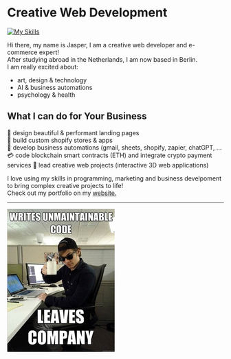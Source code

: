# Creative Web Development
[![My Skills](https://skillicons.dev/icons?i=js,react,threejs,blender,p5js,photoshop,html,css,tailwind,solidity,r,ableton)](https://skillicons.dev)

Hi there, my name is Jasper, I am a creative web developer and e-commerce expert!  
After studying abroad in the Netherlands, I am now based in Berlin.  
I am really excited about:

- art, design & technology
- AI & business automations
- psychology & health 
  
## What I can do for Your Business 
  
  🎨 design beautiful & performant landing pages  
  🤑 build custom shopify stores & apps  
  🤖 develop business automations (gmail, sheets, shopify, zapier, chatGPT, ...
  💳 code blockchain smart contracts (ETH) and integrate crypto payment services 
  📝 lead creative web projects (interactive 3D web applications)

I love using my skills in programming, marketing and business develpoment to bring complex creative projects to life!  
Check out my portfolio on my [website.](https://dankylabs.com)

---
![programmer humor](code.jpg)
